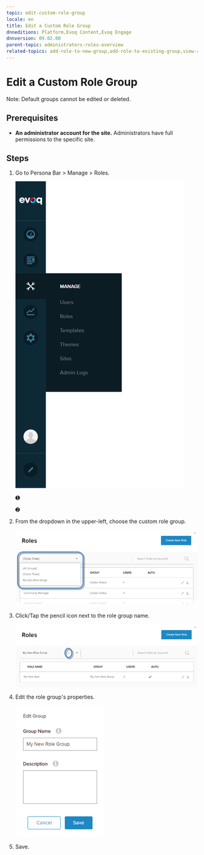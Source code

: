```yaml
---
topic: edit-custom-role-group
locale: en
title: Edit a Custom Role Group
dnneditions: Platform,Evoq Content,Evoq Engage
dnnversion: 09.02.00
parent-topic: administrators-roles-overview
related-topics: add-role-to-new-group,add-role-to-existing-group,view-roles-included-in-group,remove-role-from-group,delete-custom-role-group
---
```


# Edit a Custom Role Group

Note: Default groups cannot be edited or deleted.

## Prerequisites

*   **An administrator account for the site.** Administrators have full permissions to the specific site.

## Steps

1.  Go to Persona Bar \> Manage \> Roles.
    
    ![Persona Bar > Manage > Roles](img/scr-pbar-host-Manage-E91.png)
    
    ➊
    
    ➋
    
2.  From the dropdown in the upper-left, choose the custom role group.
    
      
    
    ![](img/scr-RoleList-FilterByRoleGroup-E90.png)
    
      
    
3.  Click/Tap the pencil icon next to the role group name.
    
      
    
    ![](img/scr-Roles-CustomGroup-Edit-E90.png)
    
      
    
4.  Edit the role group's properties.
    
      
    
    ![](img/scr-Roles-EditGroup-E90.png)
    
      
    
5.  Save.